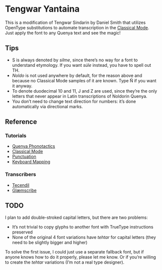 # Tengwar Yantaina

This is a modification of Tengwar Sindarin by Daniel Smith that utilizes OpenType substitutions to automate transcription in the [Classical Mode](http://www.at.mansbjorkman.net/teng_quenya.htm). Just apply the font to any Quenya text and see the magic!

## Tips

* S is always denoted by *silme*, since there’s no way for a font to understand etymology. If you want *súle* instead, you have to spell out TH.
* *Noldo* is not used anywhere by default, for the reason above and because no Classical Mode samples of it are known. Type Ñ if you want it anyway.
* To denote duodecimal 10 and 11, J and Z are used, since they’re the only letters that never appear in Latin transcriptions of Noldorin Quenya.
* You don’t need to change text direction for numbers: it’s done automatically via directional marks.

## Reference

### Tutorials

* [Quenya Phonotactics](https://en.wikipedia.org/wiki/Quenya#Phonotactics)
* [Classical Mode](http://www.at.mansbjorkman.net/teng_quenya.htm)
* [Punctuation](http://www.at.mansbjorkman.net/teng_punctuation.htm)
* [Keyboard Mapping](https://eldamo.org/general/elvish-fonts.html)

### Transcribers

* [Tecendil](https://www.tecendil.com)
* [Glæmscribe](https://glaemscrafu.jrrvf.com/english/glaemscribe.html)

## TODO

I plan to add double-stroked capital letters, but there are two problems:

* It’s not trivial to copy glyphs to another font with TrueType instructions preserved
* None of the original 4 font variations have *tehtar* for capital letters (they need to be slightly bigger and higher)

To solve the first issue, I could just use a separate fallback font, but if anyone knows how to do it properly, please let me know. Or if you’re willing to create the *tehtar* variations (I’m not a real type designer).
